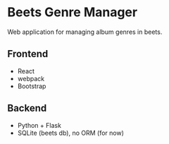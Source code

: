 # Beets Genre Manager
Web application for managing album genres in beets.

## Frontend
- React
- webpack
- Bootstrap

## Backend
- Python + Flask
- SQLite (beets db), no ORM (for now)
